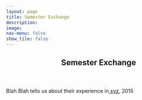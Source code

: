 ```yaml
---
layout: page
title: Semester Exchange
description: 
image: 
nav-menu: false
show_tile: false
---
```


<!-- Main -->
<div id="main" class="alt">

<!-- One -->
<section id="one">
	<div class="inner">
		<header class="major">
			<h1>Semester Exchange</h1>
		</header>

<!-- Content -->
<p>Blah Blah tells us about their experience in<a href="https://epdampiitb.github.io/p/exp/semex/semex1.html"> xyz</a>, 2015</p>
    
